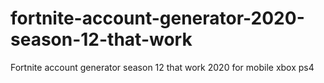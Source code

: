 # fortnite-account-generator-2020-season-12-that-work
Fortnite account generator season 12 that work 2020 for mobile xbox ps4
